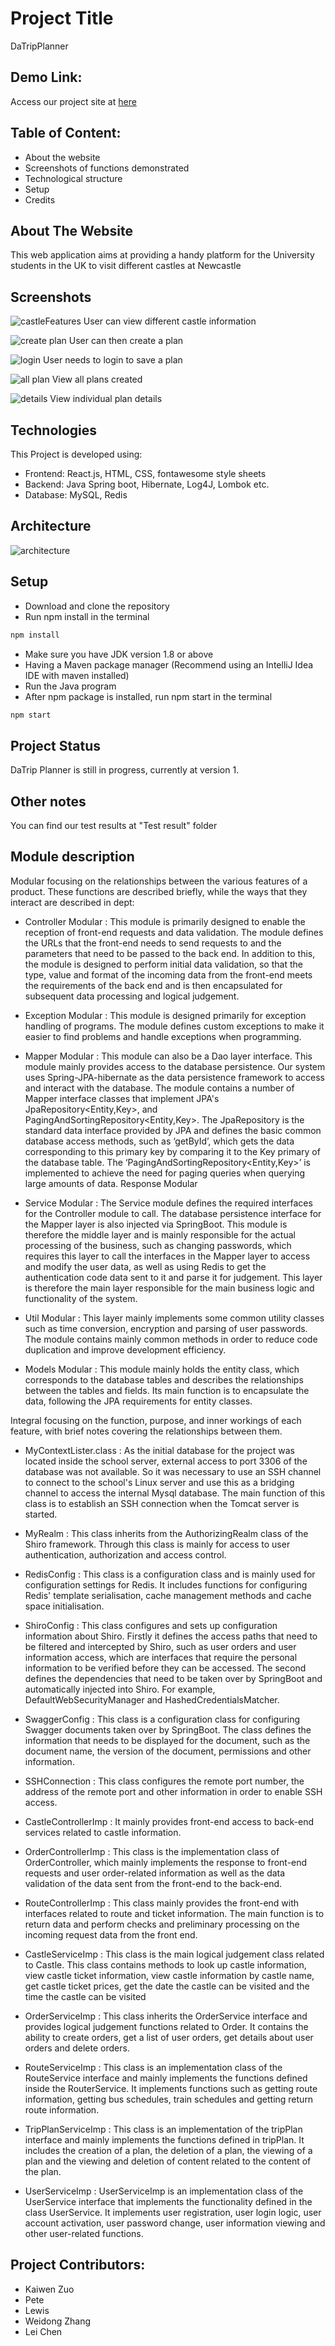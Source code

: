 
# Project Title
DaTripPlanner

## Demo Link:
Access our project site at
[here](http://43.131.56.241:8080/)

## Table of Content:
- About the website
- Screenshots of functions demonstrated
- Technological structure
- Setup
- Credits

## About The Website
This web application aims at providing a handy platform for the University students in the UK to visit different castles at Newcastle

## Screenshots
![castleFeatures](https://i.ibb.co/mqHTG6C/castle-features.png)
User can view different castle information

![create plan](https://i.ibb.co/vzvT072/Create-trip.png)
User can then create a plan

![login](https://i.ibb.co/LQvDXVV/Login-Page.png)
User needs to login to save a plan

![all plan](https://i.ibb.co/j3zHPss/view-plans.png)
View all plans created

![details](https://i.ibb.co/8YZWz9q/plan-details.png)
View individual plan details

## Technologies
This Project is developed using:
- Frontend: React.js, HTML, CSS, fontawesome style sheets
- Backend: Java Spring boot, Hibernate, Log4J, Lombok etc.
- Database: MySQL, Redis

## Architecture
![architecture](https://i.ibb.co/VJxGHFM/architecture.png)

## Setup
- Download and clone the repository
- Run npm install in the terminal
```bash
npm install
```
- Make sure you have JDK version 1.8 or above
- Having a Maven package manager (Recommend using an IntelliJ Idea IDE with maven installed)
- Run the Java program
- After npm package is installed, run npm start in the terminal
```bash
npm start
```

## Project Status
DaTrip Planner is still in progress, currently at version 1.

## Other notes
You can find our test results at "Test result" folder

## Module description 

Modular focusing on the relationships between the various features of a product. These functions are described briefly, while the ways that they interact are described in dept:
- Controller Modular
: This module is primarily designed to enable the reception of front-end requests and data validation. The module defines the URLs that the front-end needs to send requests to and the parameters that need to be passed to the back end. In addition to this, the module is designed to perform initial data validation, so that the type, value and format of the incoming data from the front-end meets the requirements of the back end and is then encapsulated for subsequent data processing and logical judgement.

- Exception Modular
: This module is designed primarily for exception handling of programs. The module defines custom exceptions to make it easier to find problems and handle exceptions when programming.

- Mapper Modular
: This module can also be a Dao layer interface. This module mainly provides access to the database persistence. Our system uses Spring-JPA-hibernate as the data persistence framework to access and interact with the database. The module contains a number of Mapper interface classes that implement JPA's JpaRepository<Entity,Key>, and PagingAndSortingRepository<Entity,Key>. The JpaRepository is the standard data interface provided by JPA and defines the basic common database access methods, such as ‘getById’, which gets the data corresponding to this primary key by comparing it to the Key primary of the database table. The ‘PagingAndSortingRepository<Entity,Key>’ is implemented to achieve the need for paging queries when querying large amounts of data. Response Modular

- Service Modular
: The Service module defines the required interfaces for the Controller module to call. The database persistence interface for the Mapper layer is also injected via SpringBoot. This module is therefore the middle layer and is mainly responsible for the actual processing of the business, such as changing passwords, which requires this layer to call the interfaces in the Mapper layer to access and modify the user data, as well as using Redis to get the authentication code data sent to it and parse it for judgement. This layer is therefore the main layer responsible for the main business logic and functionality of the system.

- Util Modular
: This layer mainly implements some common utility classes such as time conversion, encryption and parsing of user passwords. The module contains mainly common methods in order to reduce code duplication and improve development efficiency.

- Models Modular
: This module mainly holds the entity class, which corresponds to the database tables and describes the relationships between the tables and fields. Its main function is to encapsulate the data, following the JPA requirements for entity classes.

Integral focusing on the function, purpose, and inner workings of each feature, with brief notes covering the relationships between them.
- MyContextLister.class
: As the initial database for the project was located inside the school server, external access to port 3306 of the database was not available. So it was necessary to use an SSH channel to connect to the school's Linux server and use this as a bridging channel to access the internal Mysql database. The main function of this class is to establish an SSH connection when the Tomcat server is started.

- MyRealm
: This class inherits from the AuthorizingRealm class of the Shiro framework. Through this class is mainly for access to user authentication, authorization and access control.

- RedisConfig
: This class is a configuration class and is mainly used for configuration settings for Redis. It includes functions for configuring Redis' template serialisation, cache management methods and cache space initialisation.

- ShiroConfig
: This class configures and sets up configuration information about Shiro. Firstly it defines the access paths that need to be filtered and intercepted by Shiro, such as user orders and user information access, which are interfaces that require the personal information to be verified before they can be accessed. The second defines the dependencies that need to be taken over by SpringBoot and automatically injected into Shiro. For example, DefaultWebSecurityManager and HashedCredentialsMatcher.

- SwaggerConfig
: This class is a configuration class for configuring Swagger documents taken over by SpringBoot. The class defines the information that needs to be displayed for the document, such as the document name, the version of the document, permissions and other information.

- SSHConnection
: This class configures the remote port number, the address of the remote port and other information in order to enable SSH access.

- CastleControllerImp
: It mainly provides front-end access to back-end services related to castle information.

- OrderControllerImp
: This class is the implementation class of OrderController, which mainly implements the response to front-end requests and user order-related information as well as the data validation of the data sent from the front-end to the back-end.

- RouteControllerImp
: This class mainly provides the front-end with interfaces related to route and ticket information. The main function is to return data and perform checks and preliminary processing on the incoming request data from the front end.

- CastleServiceImp
: This class is the main logical judgement class related to Castle. This class contains methods to look up castle information, view castle ticket information, view castle information by castle name, get castle ticket prices, get the date the castle can be visited and the time the castle can be visited

- OrderServiceImp
: This class inherits the OrderService interface and provides logical judgement functions related to Order. It contains the ability to create orders, get a list of user orders, get details about user orders and delete orders.

- RouteServiceImp
: This class is an implementation class of the RouteService interface and mainly implements the functions defined inside the RouterService. It implements functions such as getting route information, getting bus schedules, train schedules and getting return route information.

- TripPlanServiceImp
: This class is an implementation of the tripPlan interface and mainly implements the functions defined in tripPlan. It includes the creation of a plan, the deletion of a plan, the viewing of a plan and the viewing and deletion of content related to the content of the plan.

- UserServiceImp 
: UserServiceImp is an implementation class of the UserService interface that implements the functionality defined in the class UserService. It implements user registration, user login logic, user account activation, user password change, user information viewing and other user-related functions.
## Project Contributors:
- Kaiwen Zuo
- Pete 
- Lewis
- Weidong Zhang
- Lei Chen

